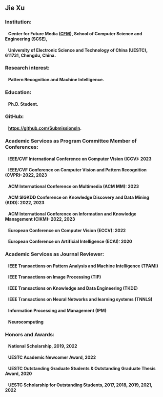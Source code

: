## Jie Xu
### Institution:
#### &ensp; Center for Future Media (**[CFM](https://cfm.uestc.edu.cn/index)**), School of Computer Science and Engineering (SCSE),
#### &ensp; University of Electronic Science and Technology of China (UESTC), 611731, Chengdu, China.
### Research interest:
#### &ensp; Pattern Recognition and Machine Intelligence.
### Education:
#### &ensp; Ph.D. Student.
### GitHub:
#### &ensp; <https://github.com/SubmissionsIn>.
### Academic Services as Program Committee Member of Conferences:
#### &ensp; IEEE/CVF International Conference on Computer Vision (ICCV): 2023
#### &ensp; IEEE/CVF Conference on Computer Vision and Pattern Recognition (CVPR): 2022, 2023
#### &ensp; ACM International Conference on Multimedia (ACM MM): 2023
#### &ensp; ACM SIGKDD Conference on Knowledge Discovery and Data Mining (KDD): 2022, 2023
#### &ensp; ACM International Conference on Information and Knowledge Management (CIKM): 2022, 2023
#### &ensp; European Conference on Computer Vision (ECCV): 2022
#### &ensp; European Conference on Artificial Intelligence (ECAI): 2020
### Academic Services as Journal Reviewer:
#### &ensp; IEEE Transactions on Pattern Analysis and Machine Intelligence (TPAMI)
#### &ensp; IEEE Transactions on Image Processing (TIP)
#### &ensp; IEEE Transactions on Knowledge and Data Engineering (TKDE)
#### &ensp; IEEE Transactions on Neural Networks and learning systems (TNNLS)
#### &ensp; Information Processing and Management (IPM)
#### &ensp; Neurocomputing
### Honors and Awards:
#### &ensp; National Scholarship, 2019, 2022
#### &ensp; UESTC Academic Newcomer Award, 2022
#### &ensp; UESTC Outstanding Graduate Students & Outstanding Graduate Thesis Award, 2020
#### &ensp; UESTC Scholarship for Outstanding Students, 2017, 2018, 2019, 2021, 2022
